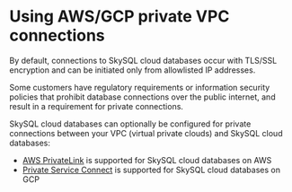 # Using AWS/GCP private VPC connections

By default, connections to SkySQL cloud databases occur with TLS/SSL encryption and can be initiated only from allowlisted IP addresses.

Some customers have regulatory requirements or information security policies that prohibit database connections over the public internet, and result in a requirement for private connections.

SkySQL cloud databases can optionally be configured for private connections between your VPC (virtual private clouds) and SkySQL cloud databases:

- [AWS PrivateLink]((https://github.com/skysqlinc/skysql-docs/blob/main/docs/Using%20AWS%20GCP%20private%20VPC%20connections/Setting%20up%20AWS%20Private%20Link.md)) is supported for SkySQL cloud databases on AWS
- [Private Service Connect](Setting%20up%20GCP%20Private%20Service%20Connect%2036f6d531c5514999bd464a80ac49919a.md) is supported for SkySQL cloud databases on GCP

